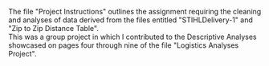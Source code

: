 The file "Project Instructions" outlines the assignment requiring the cleaning and analyses of data derived from the files entitled "STIHLDelivery-1" and "Zip to Zip Distance Table".  
This was a group project in which I contributed to the Descriptive Analyses showcased on pages four through nine of the file "Logistics Analyses Project".
